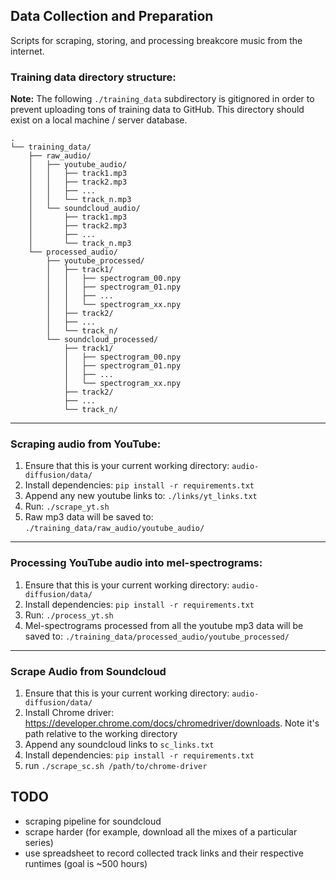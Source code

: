 ## Data Collection and Preparation

Scripts for scraping, storing, and processing breakcore music from the internet.

### Training data directory structure:
**Note:** The following `./training_data` subdirectory is gitignored in order to prevent uploading tons of training data to GitHub. This directory should exist on a local machine / server database.

```
.
└── training_data/
    ├── raw_audio/
    │   ├── youtube_audio/
    │   │   ├── track1.mp3
    │   │   ├── track2.mp3
    │   │   ├── ...
    │   │   └── track_n.mp3
    │   └── soundcloud_audio/
    │       ├── track1.mp3
    │       ├── track2.mp3
    │       ├── ...
    │       └── track_n.mp3
    └── processed_audio/
        ├── youtube_processed/
        │   ├── track1/
        │   │   ├── spectrogram_00.npy
        │   │   ├── spectrogram_01.npy
        │   │   ├── ...
        │   │   └── spectrogram_xx.npy
        │   ├── track2/
        │   ├── ...
        │   └── track_n/
        └── soundcloud_processed/
            ├── track1/
            │   ├── spectrogram_00.npy
            │   ├── spectrogram_01.npy
            │   ├── ...
            │   └── spectrogram_xx.npy
            ├── track2/  
            ├── ...
            └── track_n/
```

---

### Scraping audio from YouTube:

1. Ensure that this is your current working directory: `audio-diffusion/data/`
2. Install dependencies: `pip install -r requirements.txt`
3. Append any new youtube links to: `./links/yt_links.txt`
4. Run: `./scrape_yt.sh`
5. Raw mp3 data will be saved to: `./training_data/raw_audio/youtube_audio/`

---

### Processing YouTube audio into mel-spectrograms:

1. Ensure that this is your current working directory: `audio-diffusion/data/`
2. Install dependencies: `pip install -r requirements.txt`
3. Run: `./process_yt.sh`
4. Mel-spectrograms processed from all the youtube mp3 data will be saved to: `./training_data/processed_audio/youtube_processed/`

---

### Scrape Audio from Soundcloud

1. Ensure that this is your current working directory: `audio-diffusion/data/`
2. Install Chrome driver: https://developer.chrome.com/docs/chromedriver/downloads. Note it's path relative to the working directory
3. Append any soundcloud links to `sc_links.txt`
4. Install dependencies: `pip install -r requirements.txt`
5. run `./scrape_sc.sh /path/to/chrome-driver`

## TODO
- scraping pipeline for soundcloud
- scrape harder (for example, download all the mixes of a particular series)
- use spreadsheet to record collected track links and their respective runtimes (goal is ~500 hours)
